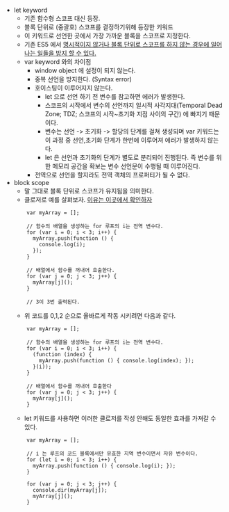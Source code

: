 * let keyword
    * 기존 함수형 스코프 대신 등장.
    * 블록 단위로 (중괄호) 스코프를 결정하기위해 등장한 키워드
    * 이 키워드로 선언한 곳에서 가장 가까운 블록을 스코프로 지정한다.
    * 기존 ES5 에서 [명시적이지 않거나 블록 단위로 스코프를 하지 않는 경우에 일어나는 일들을 방지 할 수 있다.](https://github.com/GodChiken/StudyES5/blame/master/src/main/resources/markdown/scope/scope.md)
    * var keyword 와의 차이점
        * window object 에 설정이 되지 않는다.
        * 중복 선언을 방지한다. (Syntax error)
        * 호이스팅이 이루어지지 않는다.
            * let 으로 선언 하기 전 변수를 참고하면 에러가 발생한다.
            * 스코프의 시작에서 변수의 선언까지 일시적 사각지대(Temporal Dead Zone; TDZ; 스코프의 시작~초기화 지점 사이의 구간) 에 빠지기 때문이다.
            * 변수는 선언 -> 초기화 -> 할당의 단계를 걸쳐 생성되며 var 키워드는 이 과정 중 선언,초기화 단계가 한번에 이루어져 에러가 발생하지 않는다.
            * let 은 선언과 초기화의 단계가 별도로 분리되어 진행된다. 즉 변수를 위한 메모리 공간을 확보는 변수 선언문이 수행될 때 이루어진다.
        * 전역으로 선언을 할지라도 전역 객체의 프로퍼티가 될 수 없다.
* block scope
    * 말 그대로 블록 단위로 스코프가 유지됨을 의미한다.
    * 클로저로 예를 살펴보자. [이유는 이곳에서 확인하자](https://github.com/GodChiken/StudyES5/blame/master/src/main/resources/markdown/scope/scope.md#L41-L61)
    ```
        var myArray = [];
        
        // 함수의 배열을 생성하는 for 루프의 i는 전역 변수다.
        for (var i = 0; i < 3; i++) {
          myArray.push(function () { 
            console.log(i); 
          });
        }
        
        // 배열에서 함수를 꺼내어 호출한다.
        for (var j = 0; j < 3; j++) {
          myArray[j]();
        }
        
        // 3이 3번 출력된다.    
    ```
    * 위 코드를 0,1,2 순으로 올바르게 작동 시키려면 다음과 같다.
    ```
        var myArray = [];
        
        // 함수의 배열을 생성하는 for 루프의 i는 전역 변수다.
        for (var i = 0; i < 3; i++) {
          (function (index) { 
            myArray.push(function () { console.log(index); });
          }(i));
        }
        
        // 배열에서 함수를 꺼내어 호출한다
        for (var j = 0; j < 3; j++) {
          myArray[j]();
        }    
    ```
    * let 키워드를 사용하면 이러한 클로저를 작성 안해도 동일한 효과를 가져갈 수 있다.
    ```
        var myArray = [];
        
        // i 는 루프의 코드 블록에서만 유효한 지역 변수이면서 자유 변수이다.
        for (let i = 0; i < 3; i++) {
          myArray.push(function () { console.log(i); });
        }       
        
        for (var j = 0; j < 3; j++) {
          console.dir(myArray[j]);
          myArray[j]();
        }    
    ```        